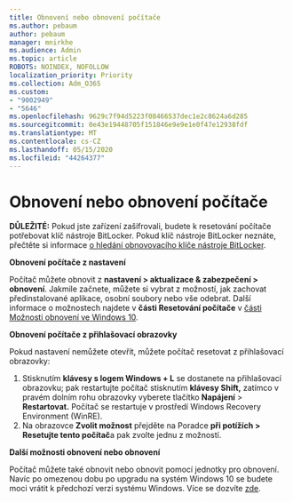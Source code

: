 ```yaml
---
title: Obnovení nebo obnovení počítače
ms.author: pebaum
author: pebaum
manager: mnirkhe
ms.audience: Admin
ms.topic: article
ROBOTS: NOINDEX, NOFOLLOW
localization_priority: Priority
ms.collection: Adm_O365
ms.custom:
- "9002949"
- "5646"
ms.openlocfilehash: 9629c7f94d5223f08466537dec1e2c8624a6d285
ms.sourcegitcommit: 0e43e19448705f151846e9e9e1e0f47e12938fdf
ms.translationtype: MT
ms.contentlocale: cs-CZ
ms.lasthandoff: 05/15/2020
ms.locfileid: "44264377"
---
```

# <a name="reset-or-recover-your-pc"></a>Obnovení nebo obnovení počítače

**DŮLEŽITÉ:** Pokud jste zařízení zašifrovali, budete k resetování počítače potřebovat klíč nástroje BitLocker. Pokud klíč nástroje BitLocker neznáte, přečtěte si informace [o hledání obnovovacího klíče nástroje BitLocker](https://support.microsoft.com/help/4026181/windows-10-find-my-bitlocker-recovery-key).

**Obnovení počítače z nastavení**

Počítač můžete obnovit z **nastavení > aktualizace & zabezpečení > obnovení**. Jakmile začnete, můžete si vybrat z možností, jak zachovat předinstalované aplikace, osobní soubory nebo vše odebrat. Další informace o možnostech najdete v **části Resetování počítače** v [části Možnosti obnovení ve Windows 10](https://support.microsoft.com/help/12415/windows-10-recovery-options).

**Obnovení počítače z přihlašovací obrazovky**

Pokud nastavení nemůžete otevřít, můžete počítač resetovat z přihlašovací obrazovky:

1. Stisknutím **klávesy s logem Windows + L** se dostanete na přihlašovací obrazovku; pak restartujte počítač stisknutím **klávesy Shift,** zatímco v pravém dolním rohu obrazovky vyberete tlačítko **Napájení** > **Restartovat.** Počítač se restartuje v prostředí Windows Recovery Environment (WinRE).
2. Na obrazovce **Zvolit možnost** přejděte na Poradce **při potížích > Resetujte tento počítač**a pak zvolte jednu z možností.

**Další možnosti obnovení nebo obnovení**

Počítač můžete také obnovit nebo obnovit pomocí jednotky pro obnovení. Navíc po omezenou dobu po upgradu na systém Windows 10 se budete moci vrátit k předchozí verzi systému Windows. Více se dozvíte [zde](https://support.microsoft.com/help/12415/windows-10-recovery-options).
